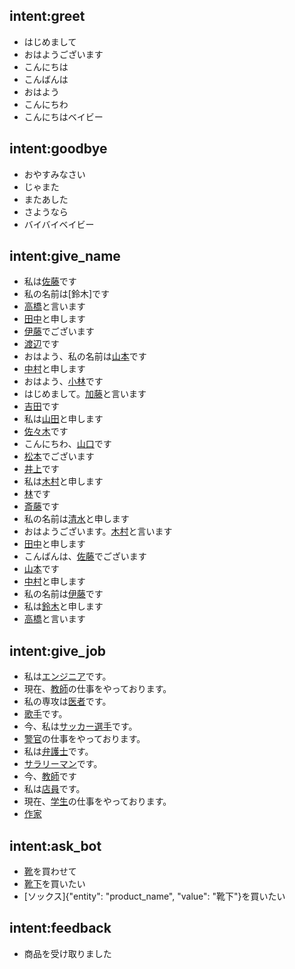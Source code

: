 ## intent:greet
- はじめまして
- おはようございます
- こんにちは
- こんばんは
- おはよう
- こんにちわ
- こんにちはベイビー

## intent:goodbye
- おやすみなさい
- じゃまた
- またあした
- さようなら
- バイバイベイビー

## intent:give_name
- 私は[佐藤](cus_name)です
- 私の名前は[鈴木]です
- [高橋](cus_name)と言います
- [田中](cus_name)と申します
- [伊藤](cus_name)でございます
- [渡辺](cus_name)です
- おはよう、私の名前は[山本](cus_name)です
- [中村](cus_name)と申します
- おはよう、[小林](cus_name)です
- はじめまして。[加藤](cus_name)と言います
- [吉田](cus_name)です
- 私は[山田](cus_name)と申します
- [佐々木](cus_name)です
- こんにちわ、[山口](cus_name)です
- [松本](cus_name)でございます
- [井上](cus_name)です
- 私は[木村](cus_name)と申します
- [林](cus_name)です
- [斎藤](cus_name)です
- 私の名前は[清水](cus_name)と申します
- おはようございます。[木村](cus_name)と言います
- [田中](cus_name)と申します
- こんばんは、[佐藤](cus_name)でございます
- [山本](cus_name)です
- [中村](cus_name)と申します
- 私の名前は[伊藤](cus_name)です
- 私は[鈴木](cus_name)と申します
- [高橋](cus_name)と言います

## intent:give_job
- 私は[エンジニア](cus_job)です。
- 現在、[教師](cus_job)の仕事をやっております。
- 私の専攻は[医者](cus_job)です。
- [歌手](cus_job)です。
- 今、私は[サッカー選手](cus_job)です。
- [警官](cus_job)の仕事をやっております。
- 私は[弁護士](cus_job)です。
- [サラリーマン](cus_job)です。
- 今、[教師](cus_job)です
- 私は[店員](cus_job)です。
- 現在、[学生](cus_job)の仕事をやっております。
- [作家](cus_job)


## intent:ask_bot
- [靴](product_name)を買わせて
- [靴下](product_name)を買いたい
- [ソックス]{"entity": "product_name", "value": "靴下"}を買いたい

## intent:feedback
- 商品を受け取りました